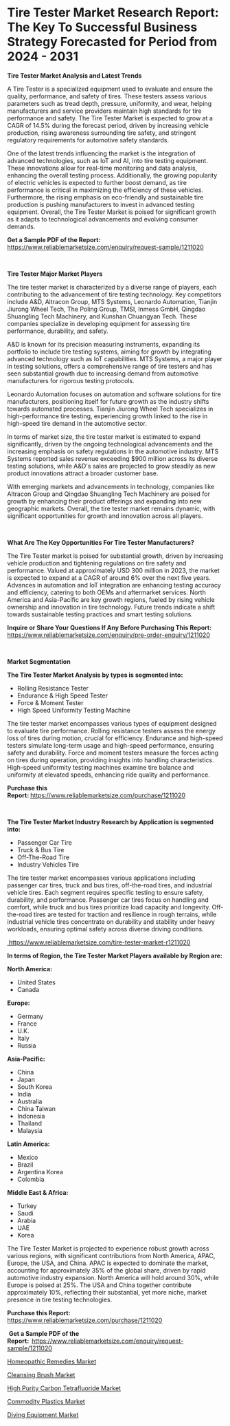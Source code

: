 <p><h1>Tire Tester Market Research Report: The Key To Successful Business Strategy Forecasted for Period from 2024 - 2031</h1></p><p><strong>Tire Tester Market Analysis and Latest Trends</strong></p>
<p><p>A Tire Tester is a specialized equipment used to evaluate and ensure the quality, performance, and safety of tires. These testers assess various parameters such as tread depth, pressure, uniformity, and wear, helping manufacturers and service providers maintain high standards for tire performance and safety. The Tire Tester Market is expected to grow at a CAGR of 14.5% during the forecast period, driven by increasing vehicle production, rising awareness surrounding tire safety, and stringent regulatory requirements for automotive safety standards.</p><p>One of the latest trends influencing the market is the integration of advanced technologies, such as IoT and AI, into tire testing equipment. These innovations allow for real-time monitoring and data analysis, enhancing the overall testing process. Additionally, the growing popularity of electric vehicles is expected to further boost demand, as tire performance is critical in maximizing the efficiency of these vehicles. Furthermore, the rising emphasis on eco-friendly and sustainable tire production is pushing manufacturers to invest in advanced testing equipment. Overall, the Tire Tester Market is poised for significant growth as it adapts to technological advancements and evolving consumer demands.</p></p>
<p><strong>Get a Sample PDF of the Report:&nbsp;</strong> <a href="https://www.reliablemarketsize.com/enquiry/request-sample/1211020?utm_campaign=1125&utm_medium=2&utm_source=Github&utm_content=ia&utm_term=05102024&utm_id=tire-tester">https://www.reliablemarketsize.com/enquiry/request-sample/1211020</a></p>
<p>&nbsp;</p>
<p><strong>Tire Tester Major Market Players</strong></p>
<p><p>The tire tester market is characterized by a diverse range of players, each contributing to the advancement of tire testing technology. Key competitors include A&D, Altracon Group, MTS Systems, Leonardo Automation, Tianjin Jiurong Wheel Tech, The Poling Group, TMSI, Inmess GmbH, Qingdao Shuangling Tech Machinery, and Kunshan Chuangyan Tech. These companies specialize in developing equipment for assessing tire performance, durability, and safety.</p><p>A&D is known for its precision measuring instruments, expanding its portfolio to include tire testing systems, aiming for growth by integrating advanced technology such as IoT capabilities. MTS Systems, a major player in testing solutions, offers a comprehensive range of tire testers and has seen substantial growth due to increasing demand from automotive manufacturers for rigorous testing protocols.</p><p>Leonardo Automation focuses on automation and software solutions for tire manufacturers, positioning itself for future growth as the industry shifts towards automated processes. Tianjin Jiurong Wheel Tech specializes in high-performance tire testing, experiencing growth linked to the rise in high-speed tire demand in the automotive sector.</p><p>In terms of market size, the tire tester market is estimated to expand significantly, driven by the ongoing technological advancements and the increasing emphasis on safety regulations in the automotive industry. MTS Systems reported sales revenue exceeding $900 million across its diverse testing solutions, while A&D's sales are projected to grow steadily as new product innovations attract a broader customer base.</p><p>With emerging markets and advancements in technology, companies like Altracon Group and Qingdao Shuangling Tech Machinery are poised for growth by enhancing their product offerings and expanding into new geographic markets. Overall, the tire tester market remains dynamic, with significant opportunities for growth and innovation across all players.</p></p>
<p>&nbsp;</p>
<p><strong>What Are The Key Opportunities For Tire Tester Manufacturers?</strong></p>
<p><p>The Tire Tester market is poised for substantial growth, driven by increasing vehicle production and tightening regulations on tire safety and performance. Valued at approximately USD 300 million in 2023, the market is expected to expand at a CAGR of around 6% over the next five years. Advances in automation and IoT integration are enhancing testing accuracy and efficiency, catering to both OEMs and aftermarket services. North America and Asia-Pacific are key growth regions, fueled by rising vehicle ownership and innovation in tire technology. Future trends indicate a shift towards sustainable testing practices and smart testing solutions.</p></p>
<p><strong>Inquire or Share Your Questions If Any Before Purchasing This Report:</strong> <a href="https://www.reliablemarketsize.com/enquiry/pre-order-enquiry/1211020?utm_campaign=1125&utm_medium=2&utm_source=Github&utm_content=ia&utm_term=05102024&utm_id=tire-tester">https://www.reliablemarketsize.com/enquiry/pre-order-enquiry/1211020</a></p>
<p>&nbsp;</p>
<p><strong>Market Segmentation</strong></p>
<p><strong>The Tire Tester Market Analysis by types is segmented into:</strong></p>
<p><ul><li>Rolling Resistance Tester</li><li>Endurance & High Speed Tester</li><li>Force & Moment Tester</li><li>High Speed Uniformity Testing Machine</li></ul></p>
<p><p>The tire tester market encompasses various types of equipment designed to evaluate tire performance. Rolling resistance testers assess the energy loss of tires during motion, crucial for efficiency. Endurance and high-speed testers simulate long-term usage and high-speed performance, ensuring safety and durability. Force and moment testers measure the forces acting on tires during operation, providing insights into handling characteristics. High-speed uniformity testing machines examine tire balance and uniformity at elevated speeds, enhancing ride quality and performance.</p></p>
<p><strong>Purchase this Report:&nbsp;</strong><a href="https://www.reliablemarketsize.com/purchase/1211020?utm_campaign=1125&utm_medium=2&utm_source=Github&utm_content=ia&utm_term=05102024&utm_id=tire-tester">https://www.reliablemarketsize.com/purchase/1211020</a></p>
<p>&nbsp;</p>
<p><strong>The Tire Tester Market Industry Research by Application is segmented into:</strong></p>
<p><ul><li>Passenger Car Tire</li><li>Truck & Bus Tire</li><li>Off-The-Road Tire</li><li>Industry Vehicles Tire</li></ul></p>
<p><p>The tire tester market encompasses various applications including passenger car tires, truck and bus tires, off-the-road tires, and industrial vehicle tires. Each segment requires specific testing to ensure safety, durability, and performance. Passenger car tires focus on handling and comfort, while truck and bus tires prioritize load capacity and longevity. Off-the-road tires are tested for traction and resilience in rough terrains, while industrial vehicle tires concentrate on durability and stability under heavy workloads, ensuring optimal safety across diverse driving conditions.</p></p>
<p><a href="https://www.reliablemarketsize.com/tire-tester-market-r1211020?utm_campaign=1125&utm_medium=2&utm_source=Github&utm_content=ia&utm_term=05102024&utm_id=tire-tester">&nbsp;https://www.reliablemarketsize.com/tire-tester-market-r1211020</a></p>
<p><strong>In terms of Region, the Tire Tester Market Players available by Region are:</strong></p>
<p>
    <p> <strong> North America: </strong>
        <ul>
            <li>United States</li>
            <li>Canada</li>
        </ul>
        </p> 
    <p> <strong> Europe: </strong>
        <ul>
            <li>Germany</li>
            <li>France</li>
            <li>U.K.</li>
            <li>Italy</li>
            <li>Russia</li>
        </ul>
        </p> 
    <p> <strong> Asia-Pacific: </strong>
        <ul>
            <li>China</li>
            <li>Japan</li>
            <li>South Korea</li>
            <li>India</li>
            <li>Australia</li>
            <li>China Taiwan</li>
            <li>Indonesia</li>
            <li>Thailand</li>
            <li>Malaysia</li>
        </ul>
        </p> 
    <p> <strong> Latin America: </strong>
        <ul>
            <li>Mexico</li>
            <li>Brazil</li>
            <li>Argentina Korea</li>
            <li>Colombia</li>
        </ul>
        </p> 
    <p> <strong> Middle East & Africa: </strong>
        <ul>
            <li>Turkey</li>
            <li>Saudi</li>
            <li>Arabia</li>
            <li>UAE</li>
            <li>Korea</li>
        </ul>
    </p>
    </p>
<p><p>The Tire Tester Market is projected to experience robust growth across various regions, with significant contributions from North America, APAC, Europe, the USA, and China. APAC is expected to dominate the market, accounting for approximately 35% of the global share, driven by rapid automotive industry expansion. North America will hold around 30%, while Europe is poised at 25%. The USA and China together contribute approximately 10%, reflecting their substantial, yet more niche, market presence in tire testing technologies.</p></p>
<p><strong>Purchase this Report: </strong><a href="https://www.reliablemarketsize.com/purchase/1211020?utm_campaign=1125&utm_medium=2&utm_source=Github&utm_content=ia&utm_term=05102024&utm_id=tire-tester">https://www.reliablemarketsize.com/purchase/1211020</a></p>
<p>&nbsp;<strong>Get a Sample PDF of the Report:&nbsp;&nbsp;</strong><a href="https://www.reliablemarketsize.com/enquiry/request-sample/1211020?utm_campaign=1125&utm_medium=2&utm_source=Github&utm_content=ia&utm_term=05102024&utm_id=tire-tester">https://www.reliablemarketsize.com/enquiry/request-sample/1211020</a></p>
<p><strong></strong></p>
<p><p><a href="https://github.com/luckyshygirl/Market-Research-Report-List-6/blob/main/homeopathic-remedies-market.md?utm_campaign=1125&utm_medium=2&utm_source=Github&utm_content=ia&utm_term=05102024&utm_id=tire-tester">Homeopathic Remedies Market</a></p><p><a href="https://www.linkedin.com/pulse/global-cleansing-brush-market-share-growth-opportunities-renle?utm_campaign=1125&utm_medium=2&utm_source=Github&utm_content=ia&utm_term=05102024&utm_id=tire-tester">Cleansing Brush Market</a></p><p><a href="https://github.com/arionmp/Market-Research-Report-List-5/blob/main/high-purity-carbon-tetrafluoride-market.md?utm_campaign=1125&utm_medium=2&utm_source=Github&utm_content=ia&utm_term=05102024&utm_id=tire-tester">High Purity Carbon Tetrafluoride Market</a></p><p><a href="https://www.linkedin.com/pulse/commodity-plastics-market-global-insights-sales-trends-zoyle?utm_campaign=1125&utm_medium=2&utm_source=Github&utm_content=ia&utm_term=05102024&utm_id=tire-tester">Commodity Plastics Market</a></p><p><a href="https://www.linkedin.com/pulse/market-forecast-global-diving-equipment-trends-impact-analysis-3pove?utm_campaign=1125&utm_medium=2&utm_source=Github&utm_content=ia&utm_term=05102024&utm_id=tire-tester">Diving Equipment Market</a></p></p>